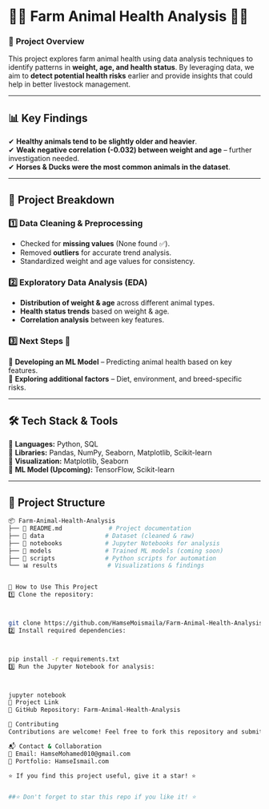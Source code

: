 # 🐄🐓 **Farm Animal Health Analysis** 🐖🐑  

### 📌 **Project Overview**  
This project explores farm animal health using data analysis techniques to identify patterns in **weight, age, and health status**. By leveraging data, we aim to **detect potential health risks** earlier and provide insights that could help in better livestock management.  

---

## 📊 **Key Findings**  
✔ **Healthy animals tend to be slightly older and heavier**.  
✔ **Weak negative correlation (-0.032) between weight and age** – further investigation needed.  
✔ **Horses & Ducks were the most common animals in the dataset**.  

---

## 🔬 **Project Breakdown**  

### 1️⃣ **Data Cleaning & Preprocessing**  
- Checked for **missing values** (None found ✅).  
- Removed **outliers** for accurate trend analysis.  
- Standardized weight and age values for consistency.  

### 2️⃣ **Exploratory Data Analysis (EDA)**  
- **Distribution of weight & age** across different animal types.  
- **Health status trends** based on weight & age.  
- **Correlation analysis** between key features.  

### 3️⃣ **Next Steps** 🚀  
🔹 **Developing an ML Model** – Predicting animal health based on key features.  
🔹 **Exploring additional factors** – Diet, environment, and breed-specific risks.  

---

## 🛠 **Tech Stack & Tools**  
🔹 **Languages:** Python, SQL  
🔹 **Libraries:** Pandas, NumPy, Seaborn, Matplotlib, Scikit-learn  
🔹 **Visualization:** Matplotlib, Seaborn  
🔹 **ML Model (Upcoming):** TensorFlow, Scikit-learn  

---

## 📂 **Project Structure**  
```bash
📦 Farm-Animal-Health-Analysis
├── 📄 README.md             # Project documentation
├── 📁 data                 # Dataset (cleaned & raw)
├── 📁 notebooks            # Jupyter Notebooks for analysis
├── 📁 models               # Trained ML models (coming soon)
├── 📁 scripts              # Python scripts for automation
└── 📊 results              # Visualizations & findings


📢 How to Use This Project
1️⃣ Clone the repository:



git clone https://github.com/HamseMoismaila/Farm-Animal-Health-Analysis.git
2️⃣ Install required dependencies:



pip install -r requirements.txt
3️⃣ Run the Jupyter Notebook for analysis:



jupyter notebook
🔗 Project Link
📂 GitHub Repository: Farm-Animal-Health-Analysis

🤝 Contributing
Contributions are welcome! Feel free to fork this repository and submit a pull request with improvements.

📬 Contact & Collaboration
📧 Email: HamseMohamed010@gmail.com
🔗 Portfolio: HamseIsmail.com

⭐ If you find this project useful, give it a star! ⭐


##⭐ Don't forget to star this repo if you like it! ⭐

